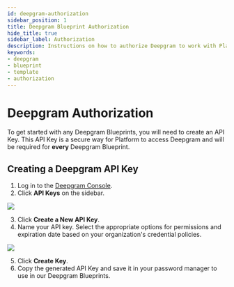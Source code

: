 ```yaml
---
id: deepgram-authorization
sidebar_position: 1
title: Deepgram Blueprint Authorization
hide_title: true
sidebar_label: Authorization
description: Instructions on how to authorize Deepgram to work with Platform's low-code Deepgram templates.
keywords:
- deepgram
- blueprint
- template
- authorization
---
```


# Deepgram Authorization
To get started with any Deepgram Blueprints, you will need to create an API Key. This API Key is a secure way for Platform to access Deepgram and will be required for **every** Deepgram Blueprint.

## Creating a Deepgram API Key

1. Log in to the [Deepgram Console](https://console.deepgram.com/).
2. Click **API Keys** on the sidebar. 

![](https://cdn.sanity.io/images/2xyydva6/production/2b3707253f82eee3d9193eaca9e85a77775ca56c-163x266.png?w=450)

3. Click **Create a New API Key**.
4. Name your API key. Select the appropriate options for permissions and expiration date based on your organization's credential policies.

![](https://cdn.sanity.io/images/2xyydva6/production/afc13c75a53a9957c6e941afdd145307eaa61f39-478x783.png?w=450)

5. Click **Create Key**.
6. Copy the generated API Key and save it in your password manager to use in our Deepgram Blueprints.

